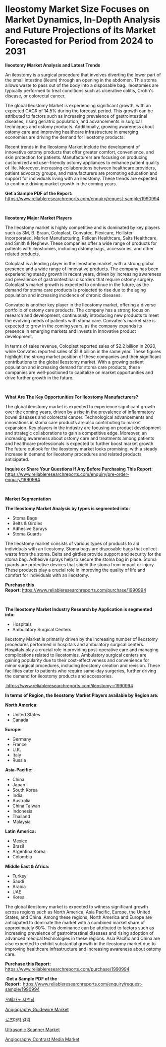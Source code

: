 <p><h1>Ileostomy Market Size Focuses on Market Dynamics, In-Depth Analysis and Future Projections of its Market Forecasted for Period from 2024 to 2031</h1></p><p><strong>Ileostomy Market Analysis and Latest Trends</strong></p>
<p><p>An ileostomy is a surgical procedure that involves diverting the lower part of the small intestine (ileum) through an opening in the abdomen. This stoma allows waste to pass out of the body into a disposable bag. Ileostomies are typically performed to treat conditions such as ulcerative colitis, Crohn's disease, or colorectal cancer.</p><p>The global Ileostomy Market is experiencing significant growth, with an expected CAGR of 14.5% during the forecast period. This growth can be attributed to factors such as increasing prevalence of gastrointestinal diseases, rising geriatric population, and advancements in surgical techniques and ostomy products. Additionally, growing awareness about ostomy care and improving healthcare infrastructure in emerging economies are driving the demand for ileostomy products.</p><p>Recent trends in the Ileostomy Market include the development of innovative ostomy products that offer greater comfort, convenience, and skin protection for patients. Manufacturers are focusing on producing customized and user-friendly ostomy appliances to enhance patient quality of life. Moreover, increasing collaborations between healthcare providers, patient advocacy groups, and manufacturers are promoting education and support for individuals living with an ileostomy. These trends are expected to continue driving market growth in the coming years.</p></p>
<p><strong>Get a Sample PDF of the Report:&nbsp;</strong> <a href="https://www.reliableresearchreports.com/enquiry/request-sample/1990994">https://www.reliableresearchreports.com/enquiry/request-sample/1990994</a></p>
<p>&nbsp;</p>
<p><strong>Ileostomy Major Market Players</strong></p>
<p><p>The Ileostomy market is highly competitive and is dominated by key players such as 3M, B. Braun, Coloplast, Convatec, Flexicare, Hollister Incorporated, Marlen Manufacturing, Pelican Healthcare, Salts Healthcare, and Smith & Nephew. These companies offer a wide range of products for patients with ileostomies, including ostomy bags, accessories, and other related products.</p><p>Coloplast is a leading player in the Ileostomy market, with a strong global presence and a wide range of innovative products. The company has been experiencing steady growth in recent years, driven by increasing awareness and prevalence of gastrointestinal disorders that require ostomy surgery. Coloplast's market growth is expected to continue in the future, as the demand for stoma care products is projected to rise due to the aging population and increasing incidence of chronic diseases.</p><p>Convatec is another key player in the Ileostomy market, offering a diverse portfolio of ostomy care products. The company has a strong focus on research and development, continuously introducing new products to meet the evolving needs of patients with stoma care. Convatec's market size is expected to grow in the coming years, as the company expands its presence in emerging markets and invests in innovative product development.</p><p>In terms of sales revenue, Coloplast reported sales of $2.2 billion in 2020, while Convatec reported sales of $1.8 billion in the same year. These figures highlight the strong market position of these companies and their significant contributions to the global Ileostomy market. With a growing patient population and increasing demand for stoma care products, these companies are well-positioned to capitalize on market opportunities and drive further growth in the future.</p></p>
<p>&nbsp;</p>
<p><strong>What Are The Key Opportunities For Ileostomy Manufacturers?</strong></p>
<p><p>The global ileostomy market is expected to experience significant growth over the coming years, driven by a rise in the prevalence of inflammatory bowel diseases and colorectal cancer. Technological advancements and innovations in stoma care products are also contributing to market expansion. Key players in the industry are focusing on product development and strategic collaborations to gain a competitive edge. Moreover, an increasing awareness about ostomy care and treatments among patients and healthcare professionals is expected to further boost market growth. The future outlook for the ileostomy market looks promising, with a steady increase in demand for ileostomy procedures and related products anticipated.</p></p>
<p><strong>Inquire or Share Your Questions If Any Before Purchasing This Report:</strong> <a href="https://www.reliableresearchreports.com/enquiry/pre-order-enquiry/1990994">https://www.reliableresearchreports.com/enquiry/pre-order-enquiry/1990994</a></p>
<p>&nbsp;</p>
<p><strong>Market Segmentation</strong></p>
<p><strong>The Ileostomy Market Analysis by types is segmented into:</strong></p>
<p><ul><li>Stoma Bags</li><li>Belts & Girdles</li><li>Adhesive Sprays</li><li>Stoma Guards</li></ul></p>
<p><p>The Ileostomy market consists of various types of products to aid individuals with an ileostomy. Stoma bags are disposable bags that collect waste from the stoma. Belts and girdles provide support and security for the stoma bag. Adhesive sprays help to secure the stoma bag in place. Stoma guards are protective devices that shield the stoma from impact or injury. These products play a crucial role in improving the quality of life and comfort for individuals with an ileostomy.</p></p>
<p><strong>Purchase this Report:&nbsp;</strong><a href="https://www.reliableresearchreports.com/purchase/1990994">https://www.reliableresearchreports.com/purchase/1990994</a></p>
<p>&nbsp;</p>
<p><strong>The Ileostomy Market Industry Research by Application is segmented into:</strong></p>
<p><ul><li>Hospitals</li><li>Ambulatory Surgical Centers</li></ul></p>
<p><p>Ileostomy Market is primarily driven by the increasing number of ileostomy procedures performed in hospitals and ambulatory surgical centers. Hospitals play a crucial role in providing post-operative care and managing complications related to ileostomies. Ambulatory surgical centers are gaining popularity due to their cost-effectiveness and convenience for minor surgical procedures, including ileostomy creation and revision. These facilities cater to patients who require same-day surgeries, further driving the demand for ileostomy products and accessories.</p></p>
<p><a href="https://www.reliableresearchreports.com/ileostomy-r1990994">&nbsp;https://www.reliableresearchreports.com/ileostomy-r1990994</a></p>
<p><strong>In terms of Region, the Ileostomy Market Players available by Region are:</strong></p>
<p>
    <p> <strong> North America: </strong>
        <ul>
            <li>United States</li>
            <li>Canada</li>
        </ul>
        </p> 
    <p> <strong> Europe: </strong>
        <ul>
            <li>Germany</li>
            <li>France</li>
            <li>U.K.</li>
            <li>Italy</li>
            <li>Russia</li>
        </ul>
        </p> 
    <p> <strong> Asia-Pacific: </strong>
        <ul>
            <li>China</li>
            <li>Japan</li>
            <li>South Korea</li>
            <li>India</li>
            <li>Australia</li>
            <li>China Taiwan</li>
            <li>Indonesia</li>
            <li>Thailand</li>
            <li>Malaysia</li>
        </ul>
        </p> 
    <p> <strong> Latin America: </strong>
        <ul>
            <li>Mexico</li>
            <li>Brazil</li>
            <li>Argentina Korea</li>
            <li>Colombia</li>
        </ul>
        </p> 
    <p> <strong> Middle East & Africa: </strong>
        <ul>
            <li>Turkey</li>
            <li>Saudi</li>
            <li>Arabia</li>
            <li>UAE</li>
            <li>Korea</li>
        </ul>
    </p>
    </p>
<p><p>The global ileostomy market is expected to witness significant growth across regions such as North America, Asia Pacific, Europe, the United States, and China. Among these regions, North America and Europe are anticipated to dominate the market with a combined market share of approximately 60%. This dominance can be attributed to factors such as increasing prevalence of gastrointestinal diseases and rising adoption of advanced medical technologies in these regions. Asia Pacific and China are also expected to exhibit substantial growth in the ileostomy market due to improving healthcare infrastructure and increasing awareness about ostomy care.</p></p>
<p><strong>Purchase this Report: </strong><a href="https://www.reliableresearchreports.com/purchase/1990994">https://www.reliableresearchreports.com/purchase/1990994</a></p>
<p>&nbsp;<strong>Get a Sample PDF of the Report:&nbsp;&nbsp;</strong><a href="https://www.reliableresearchreports.com/enquiry/request-sample/1990994">https://www.reliableresearchreports.com/enquiry/request-sample/1990994</a></p>
<p><strong></strong></p>
<p><p><a href="https://github.com/langcat852024/Market-Research-Report-List-2/blob/main/941874774657.md">오레가노 시즈닝</a></p><p><a href="https://github.com/Krdamani25/Market-Research-Report-List-1/blob/main/angiography-guidewire-market.md">Angiography Guidewire Market</a></p><p><a href="https://github.com/romeshmittrochakma11/Market-Research-Report-List-2/blob/main/575957974656.md">로즈마리 갈릭</a></p><p><a href="https://github.com/alexcrou8/Market-Research-Report-List-1/blob/main/ultrasonic-scanner-market.md">Ultrasonic Scanner Market</a></p><p><a href="https://github.com/thereveren80/Market-Research-Report-List-1/blob/main/angiography-contrast-media-market.md">Angiography Contrast Media Market</a></p></p>